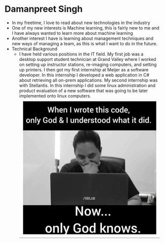 # Damanpreet Singh
* In my freetime, I love to read about new technologies in the industry
* One of my new interests is Machine learning, this is fairly new to me and I have always wanted to learn more about machine learning
* Another interest I have is learning about management techniques and new ways of managing a team, as this is what I want to do in the future.
* Technical Background
	* I have held various positions in the IT field. My first job was a desktop support student technician at Grand Valley where I worked on setting up instructor stations, re-imaging computers, and setting up printers. I then got my first internship at Meijer as a software developer. 
	In this internship I developed a web application in C# about retrieving all on-prem applications. My second internship was with Stellantis. In this internship I did some linux administration and product evaluation of a new software that was going to be later implemented onto linux computers. </br>
	![Drag Racing](meme.jpg)   